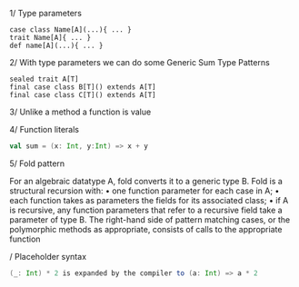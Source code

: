 1/ Type parameters 
```
case class Name[A](...){ ... }
trait Name[A]{ ... }
def name[A](...){ ... }
```

2/ With type parameters we can do some Generic Sum Type Patterns
```
sealed trait A[T]
final case class B[T]() extends A[T]
final case class C[T]() extends A[T]
```

3/ Unlike a method a function is value

4/ Function literals 
```scala
val sum = (x: Int, y:Int) => x + y
```

5/ Fold pattern 

For an algebraic datatype A, fold converts it to a generic type B. Fold is a structural recursion with:
• one function parameter for each case in A;
• each function takes as parameters the fields for its associated class;
• if A is recursive, any function parameters that refer to a recursive
field take a parameter of type B.
The right-hand side of pattern matching cases, or the polymorphic methods as appropriate, consists of calls to the appropriate function


/ Placeholder syntax 

```scala
(_: Int) * 2 is expanded by the compiler to (a: Int) => a * 2
````
